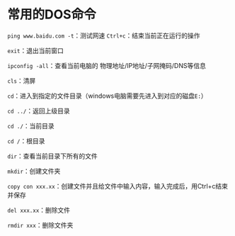 # 常用的DOS命令

`ping www.baidu.com -t`：测试网速
`Ctrl+c`：结束当前正在运行的操作

`exit`：退出当前窗口

`ipconfig -all`：查看当前电脑的 物理地址/IP地址/子网掩码/DNS等信息

`cls`：清屏

`cd`：进入到指定的文件目录（windows电脑需要先进入到对应的磁盘`E:`）

`cd ../`：返回上级目录

`cd ./`：当前目录

`cd /`：根目录

`dir`：查看当前目录下所有的文件

`mkdir`：创建文件夹

`copy con xxx.xx`：创建文件并且给文件中输入内容，输入完成后，用Ctrl+c结束并保存

`del xxx.xx`：删除文件

`rmdir xxx`：删除文件夹

 


